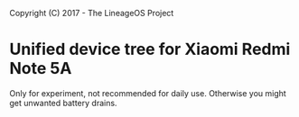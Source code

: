 Copyright (C) 2017 - The LineageOS Project

Unified device tree for Xiaomi Redmi Note 5A
==============
Only for experiment, not recommended for daily use.
Otherwise you might get unwanted battery drains.
